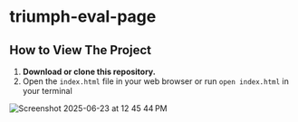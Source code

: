 # triumph-eval-page

## How to View The Project

1. **Download or clone this repository.**
2. Open the `index.html` file in your web browser or run   ```open index.html``` in your terminal

![Screenshot 2025-06-23 at 12 45 44 PM](https://github.com/user-attachments/assets/dfba092f-d4a1-4433-a579-3324dbc4fe0f)
